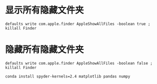 # 显示所有隐藏文件夹

```
defaults write com.apple.finder AppleShowAllFiles -boolean true ; killall Finder
```

# 隐藏所有隐藏文件夹

```
defaults write com.apple.finder AppleShowAllFiles -boolean false ; killall Finder
```

```
conda install spyder-kernels=2.4 matplotlib pandas numpy
```

